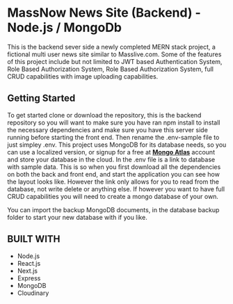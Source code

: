 
# MassNow News Site (Backend) - Node.js / MongoDb

This is the backend sever side a newly completed MERN stack project, a fictional multi user news site similar to Masslive.com. Some of the features of this project include but not limited to JWT based Authentication System, Role Based Authorization System, Role Based Authorization System, full CRUD capabilities with image uploading capabilities. 


## Getting Started

To get started clone or download the repository, this is the backend repository so you will want to make sure you have ran npm install to install the necessary dependencies and make sure you have this server side running before starting the front end. Then rename the .env-sample file to just simpley .env. This project uses MongoDB for its database needs, so you can use a localized version, or signup for a free at **[Mongo Atlas](https://www.mongodb.com/ "MongoDB")** account and store your database in the cloud. In the .env file is a link to database with sample data. This is so when you first download all the dependencies on both the back and front end, and start the application you can see how the layout looks like. However the link only allows for you to read from the database, not write delete or anything else. If however you want to have full CRUD capabilities you will need to create a mongo database of your own.

You can import the backup MongoDB documents, in the database backup folder to start your new database with if you like.


## BUILT WITH
* Node.js
* React.js
* Next.js
* Express
* MongoDB
* Cloudinary
